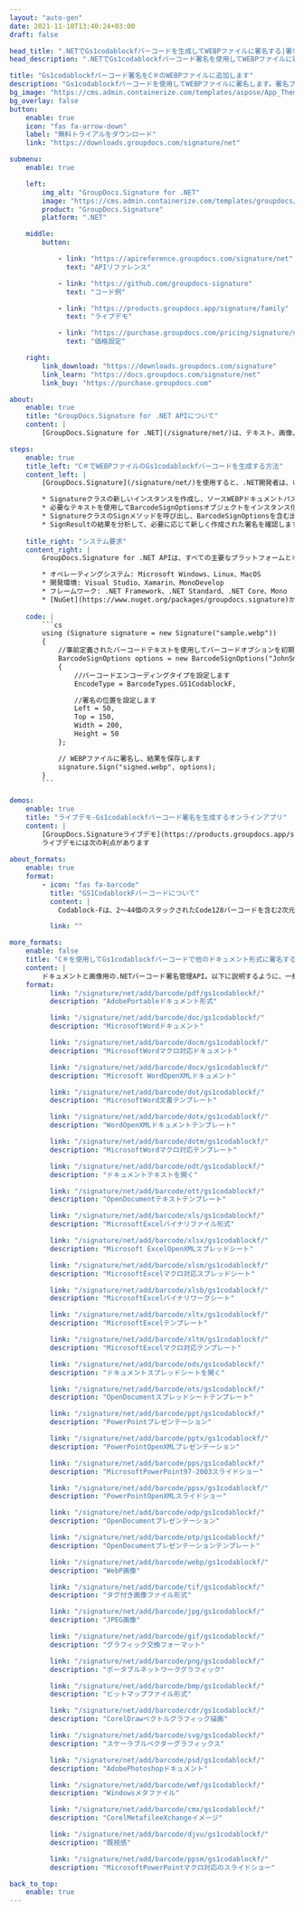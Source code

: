 ```yaml
---
layout: "auto-gen"
date: 2021-11-10T13:40:24+03:00
draft: false

head_title: ".NETでGs1codablockfバーコードを生成してWEBPファイルに署名する|署名文書"
head_description: ".NETでGs1codablockfバーコード署名を使用してWEBPファイルに署名する-人気のあるビジネスドキュメントや画像ファイル形式にバーコードを追加する."

title: "Gs1codablockfバーコード署名をC＃のWEBPファイルに追加します"
description: "Gs1codablockfバーコードを使用してWEBPファイルに署名します。署名プロパティを操作し、ニーズに合ったドキュメント内で高度な署名オプションを設定します."
bg_image: "https://cms.admin.containerize.com/templates/aspose/App_Themes/V3/images/bg/header1.png"
bg_overlay: false
button:
    enable: true
    icon: "fas fa-arrow-down"
    label: "無料トライアルをダウンロード"
    link: "https://downloads.groupdocs.com/signature/net"

submenu:
    enable: true

    left:
        img_alt: "GroupDocs.Signature for .NET"
        image: "https://cms.admin.containerize.com/templates/groupdocs/images/product-logos/90x90-noborder/groupdocs-signature-net.png"
        product: "GroupDocs.Signature"
        platform: ".NET"

    middle:
        button:

            - link: "https://apireference.groupdocs.com/signature/net"
              text: "APIリファレンス"

            - link: "https://github.com/groupdocs-signature"
              text: "コード例"

            - link: "https://products.groupdocs.app/signature/family"
              text: "ライブデモ"

            - link: "https://purchase.groupdocs.com/pricing/signature/net"
              text: "価格設定"

    right:
        link_download: "https://downloads.groupdocs.com/signature"
        link_learn: "https://docs.groupdocs.com/signature/net"
        link_buy: "https://purchase.groupdocs.com"

about:
    enable: true
    title: "GroupDocs.Signature for .NET APIについて"
    content: |
        [GroupDocs.Signature for .NET](/signature/net/)は、テキスト、画像、バーコード、スタンプ、フォームフィールド、QRコード、メタデータなどのさまざまな署名タイプを使用してデジタルドキュメントに電子署名するネイティブ.NETAPIです。ユーザーは、PDF、Microsoft Word、Excelワークシート、PowerPointプレゼンテーション、Adobe Photoshop、メタファイル、および画像ファイル形式内のデジタル署名を追加、編集、検証、削除、および検索でき、必要に応じて署名プロパティをカスタマイズするための追加サポートがあります。

steps:
    enable: true
    title_left: "C＃でWEBPファイルのGs1codablockfバーコードを生成する方法"
    content_left: |
        [GroupDocs.Signature](/signature/net/)を使用すると、.NET開発者は、いくつかの簡単な手順を実行することで、アプリケーション内のWEBPファイルにGs1codablockfバーコードを簡単に追加できます。

        * Signatureクラスの新しいインスタンスを作成し、ソースWEBPドキュメントパスをコンストラクターパラメーターとして渡します。
        * 必要なテキストを使用してBarcodeSignOptionsオブジェクトをインスタンス化し、EncodeTypeプロパティをGS1CodablockFに設定します。
        * SignatureクラスのSignメソッドを呼び出し、BarcodeSignOptionsを含む出力WEBPファイル名を渡します。
        * SignResultの結果を分析して、必要に応じて新しく作成された署名を確認します。
        
    title_right: "システム要求"
    content_right: |
        GroupDocs.Signature for .NET APIは、すべての主要なプラットフォームとオペレーティングシステムでサポートされています。以下のコードを実行する前に、システムに次の前提条件がインストールされていることを確認してください。

        * オペレーティングシステム: Microsoft Windows、Linux、MacOS
        * 開発環境: Visual Studio、Xamarin、MonoDevelop
        * フレームワーク: .NET Framework、.NET Standard、.NET Core、Mono
        * [NuGet](https://www.nuget.org/packages/groupdocs.signature)からGroupDocs.Signaturefor.NETの最新バージョンをダウンロードします
        
    code: |
        ```cs
        using (Signature signature = new Signature("sample.webp"))
        {
            //事前定義されたバーコードテキストを使用してバーコードオプションを初期化します
            BarcodeSignOptions options = new BarcodeSignOptions("JohnSmith")
            {
                //バーコードエンコーディングタイプを設定します
                EncodeType = BarcodeTypes.GS1CodablockF,

                //署名の位置を設定します
                Left = 50,
                Top = 150,
                Width = 200,
                Height = 50
            };

            // WEBPファイルに署名し、結果を保存します 
            signature.Sign("signed.webp", options);
        }
        ```
        
demos:
    enable: true
    title: "ライブデモ-Gs1codablockfバーコード署名を生成するオンラインアプリ"
    content: |
        [GroupDocs.Signatureライブデモ](https://products.groupdocs.app/signature/family)サイトにアクセスして、Gs1codablockfバーコードを今すぐWEBPファイルに追加します。  
        ライブデモには次の利点があります
        
about_formats:
    enable: true
    format:
        - icon: "fas fa-barcode"
          title: "GS1CodablockFバーコードについて"
          content: |
            Codablock-Fは、2〜44個のスタックされたCode128バーコードを含む2次元のスタックされたシンボルです。これは、長いデータメッセージを小さなスペースに収める方法として1989年にドイツのIdentcode Systeme GmbHによって発明され、主に医療および電子産業で使用されてきました。

          link: ""

more_formats:
    enable: false
    title: "C＃を使用してGs1codablockfバーコードで他のドキュメント形式に署名する"
    content: |
        ドキュメントと画像用の.NETバーコード署名管理API。以下に説明するように、一般的なファイル形式のいくつかにバーコード署名を追加します。
    format: 
          link: "/signature/net/add/barcode/pdf/gs1codablockf/"
          description: "AdobePortableドキュメント形式"

          link: "/signature/net/add/barcode/doc/gs1codablockf/"
          description: "MicrosoftWordドキュメント"

          link: "/signature/net/add/barcode/docm/gs1codablockf/"
          description: "MicrosoftWordマクロ対応ドキュメント"

          link: "/signature/net/add/barcode/docx/gs1codablockf/"
          description: "Microsoft WordOpenXMLドキュメント"

          link: "/signature/net/add/barcode/dot/gs1codablockf/"
          description: "MicrosoftWord文書テンプレート"

          link: "/signature/net/add/barcode/dotx/gs1codablockf/"
          description: "WordOpenXMLドキュメントテンプレート"

          link: "/signature/net/add/barcode/dotm/gs1codablockf/"
          description: "MicrosoftWordマクロ対応テンプレート"       

          link: "/signature/net/add/barcode/odt/gs1codablockf/"
          description: "ドキュメントテキストを開く"

          link: "/signature/net/add/barcode/ott/gs1codablockf/"
          description: "OpenDocumentテキストテンプレート"

          link: "/signature/net/add/barcode/xls/gs1codablockf/"
          description: "MicrosoftExcelバイナリファイル形式"

          link: "/signature/net/add/barcode/xlsx/gs1codablockf/"
          description: "Microsoft ExcelOpenXMLスプレッドシート"

          link: "/signature/net/add/barcode/xlsm/gs1codablockf/"
          description: "MicrosoftExcelマクロ対応スプレッドシート"

          link: "/signature/net/add/barcode/xlsb/gs1codablockf/"
          description: "MicrosoftExcelバイナリワークシート"

          link: "/signature/net/add/barcode/xltx/gs1codablockf/"
          description: "MicrosoftExcelテンプレート"

          link: "/signature/net/add/barcode/xltm/gs1codablockf/"
          description: "MicrosoftExcelマクロ対応テンプレート"

          link: "/signature/net/add/barcode/ods/gs1codablockf/"
          description: "ドキュメントスプレッドシートを開く"

          link: "/signature/net/add/barcode/ots/gs1codablockf/"
          description: "OpenDocumentスプレッドシートテンプレート"

          link: "/signature/net/add/barcode/ppt/gs1codablockf/"
          description: "PowerPointプレゼンテーション"

          link: "/signature/net/add/barcode/pptx/gs1codablockf/"
          description: "PowerPointOpenXMLプレゼンテーション"

          link: "/signature/net/add/barcode/pps/gs1codablockf/"
          description: "MicrosoftPowerPoint97-2003スライドショー"

          link: "/signature/net/add/barcode/ppsx/gs1codablockf/"
          description: "PowerPointOpenXMLスライドショー"                              

          link: "/signature/net/add/barcode/odp/gs1codablockf/"
          description: "OpenDocumentプレゼンテーション"

          link: "/signature/net/add/barcode/otp/gs1codablockf/"
          description: "OpenDocumentプレゼンテーションテンプレート"

          link: "/signature/net/add/barcode/webp/gs1codablockf/"
          description: "WebP画像"

          link: "/signature/net/add/barcode/tif/gs1codablockf/"
          description: "タグ付き画像ファイル形式"

          link: "/signature/net/add/barcode/jpg/gs1codablockf/"
          description: "JPEG画像"

          link: "/signature/net/add/barcode/gif/gs1codablockf/"
          description: "グラフィック交換フォーマット"

          link: "/signature/net/add/barcode/png/gs1codablockf/"
          description: "ポータブルネットワークグラフィック"

          link: "/signature/net/add/barcode/bmp/gs1codablockf/"
          description: "ビットマップファイル形式"

          link: "/signature/net/add/barcode/cdr/gs1codablockf/"
          description: "CorelDrawベクトルグラフィック描画"

          link: "/signature/net/add/barcode/svg/gs1codablockf/"
          description: "スケーラブルベクターグラフィックス"

          link: "/signature/net/add/barcode/psd/gs1codablockf/"
          description: "AdobePhotoshopドキュメント"

          link: "/signature/net/add/barcode/wmf/gs1codablockf/"
          description: "Windowsメタファイル"        

          link: "/signature/net/add/barcode/cmx/gs1codablockf/"
          description: "CorelMetafileeXchangeイメージ"

          link: "/signature/net/add/barcode/djvu/gs1codablockf/"
          description: "既視感"

          link: "/signature/net/add/barcode/ppsm/gs1codablockf/"
          description: "MicrosoftPowerPointマクロ対応のスライドショー"

back_to_top:
    enable: true
---
```


